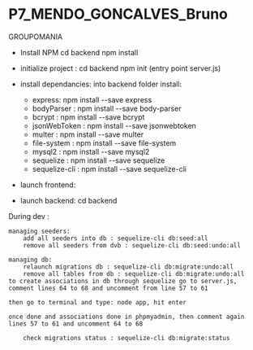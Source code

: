 # P7_MENDO_GONCALVES_Bruno

GROUPOMANIA

- Install NPM
cd backend
npm install

- initialize project :
cd backend
npm init (entry point server.js)

- install dependancies:
into backend folder install:

    - express: npm install --save express
    - bodyParser : npm install --save body-parser
    - bcrypt : npm install --save bcrypt
    - jsonWebToken : npm install --save jsonwebtoken
    - multer : npm install --save multer
    - file-system : npm install --save file-system
    - mysql2 : npm install --save mysql2
    - sequelize : npm install --save sequelize
    - sequelize-cli : npm install --save sequelize-cli

- launch frontend: 
<!--  to be determined -->

- launch backend:
    cd backend

During dev :

    managing seeders: 
        add all seeders into db : sequelize-cli db:seed:all
        remove all seeders from dvb : sequelize-cli db:seed:undo:all

    managing db:
        relaunch migrations db : sequelize-cli db:migrate:undo:all
        remove all tables from db : sequelize-cli db:migrate:undo:all
    to create associations in db through sequelize go to server.js, comment lines 64 to 68 and uncomment from line 57 to 61

    then go to terminal and type: node app, hit enter
    
    once done and associations done in phpmyadmin, then comment again lines 57 to 61 and uncomment 64 to 68

        check migrations status : sequelize-cli db:migrate:status

    
